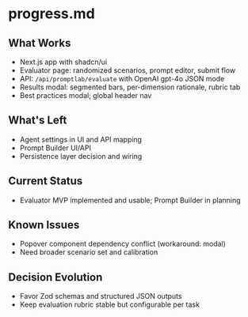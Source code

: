 # progress.md

## What Works
- Next.js app with shadcn/ui
- Evaluator page: randomized scenarios, prompt editor, submit flow
- API: `/api/promptlab/evaluate` with OpenAI gpt-4o JSON mode
- Results modal: segmented bars, per-dimension rationale, rubric tab
- Best practices modal; global header nav

## What's Left
- Agent settings in UI and API mapping
- Prompt Builder UI/API
- Persistence layer decision and wiring

## Current Status
- Evaluator MVP implemented and usable; Prompt Builder in planning

## Known Issues
- Popover component dependency conflict (workaround: modal)
- Need broader scenario set and calibration

## Decision Evolution
- Favor Zod schemas and structured JSON outputs
- Keep evaluation rubric stable but configurable per task
